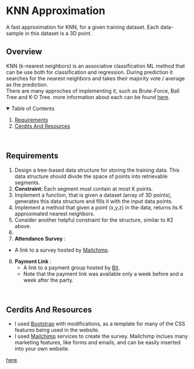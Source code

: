 # KNN Approximation
A fast approximation for KNN, for a given training dataset. Each data-sample in this dataset is a 3D point.<br>

## Overview
KNN (k-nearest neighbors) is an associative classification ML method that can be use both for classification and regression. During prediction it searches for the nearest neighbors and takes their majority vote / average as the prediction.<br>
There are many approches of implementing it, such as Brute-Force, Ball Tree and K-D Tree. more information about each can be found [here](https://towardsdatascience.com/k-nearest-neighbors-computational-complexity-502d2c440d5).


<details open="open">
  <summary>Table of Contents</summary>
  <ol>
    <li><a href="#requirements">Requirements</a></li>
<!--     <li><a href="#do-it-yourself">Do It Yourself</a></li> -->
    <li><a href="#cerdits-and-resources">Cerdits And Resources</a></li>
  </ol>
</details>
<br/>

## Requirements

1. Design a tree-based data structure for storing the training data. This data structure should divide the space of points into retrievable segments.
2. <strong> Constraint: </strong> Each segment must contain at most K points.
3. Implement a function, that is given a dataset (array of 3D points), generates this data structure and fills it with the input data points.
4. Implement a method that given a point (x,y,z) in the data, returns its K approximated nearest neighbors.
5. Consider another helpful constraint for the structure, similar to #2 above.
6. 
7.  <strong> Attendance  Survey </strong>:
   * A link to a survey hosted by [Mailchimp](https://mailchimp.com/).
8. <strong> Payment Link </strong>:
   * A link to a payment group hosted by [Bit](https://www.poalimsites.co.il/bit/index.html).
   * Note that the payment link was available only a week before and a week after the party.   
  <br>
  
<!-- ## Do It Yourself
If you would like to make your own landing page. -->

## Cerdits And Resources
* I used [Bootstrap](https://getbootstrap.com/) with modifications, as a template for many of the CSS features being used in the website.
* I used [Mailchimp](https://mailchimp.com/) services to create the survey. Mailchimp inclues many marketing features, like forms and emails, and can be easily inserted into   your own website.
   

[here](https://orenkov.github.io/party-landing-page/).



